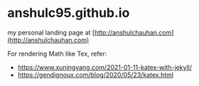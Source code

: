 # anshulc95.github.io
my personal landing page at [http://anshulchauhan.com](http://anshulchauhan.com)

For rendering Math like Tex, refer:
- https://www.xuningyang.com/2021-01-11-katex-with-jekyll/
- https://gendignoux.com/blog/2020/05/23/katex.html